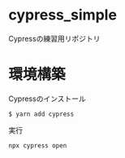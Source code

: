 # cypress_simple
Cypressの練習用リポジトリ


# 環境構築

Cypressのインストール

```$ yarn add cypress```

実行

```npx cypress open```
